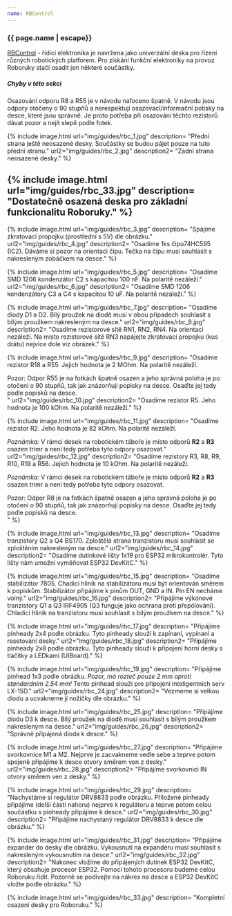 ```yaml
---
name: RBControl
---
```

### {{ page.name | escape}}

[RBControl](https://github.com/RoboticsBrno/RB3201-RBControl) - řídicí elektronika je navržena jako univerzální deska pro řízení různých robotických platforem. Pro získání funkční elektroniky na provoz Roboruky stačí osadit jen některé součástky.


<div class="alert">
    <h5>Chyby v této sekci</h5>
    <p>Osazování odporu R8 a R55 je v návodu nafoceno špatně. V návodu jsou odpory otočeny o 90 stupňů a nerespektují osazovací/informační potisky na desce, které jsou správně. Je proto potřeba při osazování těchto rezistorů dávat pozor a nejít slepě podle fotek.</p>
</div>

{% include image.html
    url="img/guides/rbc_1.jpg"
    description=
        "Přední strana ještě neosazené desky. Součástky se budou pájet pouze na tuto přední stranu."
    url2="img/guides/rbc_2.jpg"
    description2=
        "Zadní strana neosazené desky."
%}

{% include image.html
    url="img/guides/rbc_33.jpg"
    description=
        "Dostatečně osazená deska pro základní funkcionalitu Roboruky."
 %}
---
 {% include image.html
    url="img/guides/rbc_3.jpg"
    description=
        "Spájíme zkratovací propojku (prostřední s 5V) dle obrázku."
    url2="img/guides/rbc_4.jpg"
    description2=
        "Osadíme 1ks čipu74HC595 (IC2). Dáváme si pozor na orientaci čipu. Tečka na čipu musí souhlasit s nakresleným zobáčkem na desce."
%}

 {% include image.html
    url="img/guides/rbc_5.jpg"
    description=
        "Osadíme SMD 1206 kondenzátor C2 s kapacitou 100 nF. Na polaritě nezáleží."
    url2="img/guides/rbc_6.jpg"
    description2=
        "Osadíme SMD 1206 kondenzátory C3 a C4 s kapacitou 10 uF. Na polaritě nezáleží."
%}

{% include image.html
    url="img/guides/rbc_7.jpg"
    description=
        "Osadíme diody D1 a D2. Bílý proužek na diodě musí v obou případech souhlasit s bílým proužkem nakresleným na desce."
    url2="img/guides/rbc_8.jpg"
    description2=
        "Osadíme rezistorové sítě RN1, RN2, RN4. Na orientaci nezáleží. Na místo rezistorové sítě RN3 napájejte zkratovací propojku (kus drátu) nejvíce dole viz obrázek."
%}

{% include image.html
    url="img/guides/rbc_9.jpg"
    description=
        "Osadíme rezistor R18 a R55. Jejich hodnota je 2 MOhm. Na polaritě nezáleží.

<div class=\"alert\">Pozor: Odpor R55 je na fotkách špatně osazen a jeho správná poloha je po otočení o 90 stupňů, tak jak znázorňují popisky na desce. Osaďte jej tedy podle popisků na desce.</div>"
    url2="img/guides/rbc_10.jpg"
    description2=
        "Osadíme rezistor R5. Jeho hodnota je 100 kOhm. Na polaritě nezáleží."
%}

{% include image.html
    url="img/guides/rbc_11.jpg"
    description=
        "Osadíme rezistor R2. Jeho hodnota je 82 kOhm. Na polaritě nezáleží.

_Poznámka:_ V rámci desek na robotickém táboře je místo odporů **R2** a **R3** osazen trimr a není tedy potřeba tyto odpory osazovat."
    url2="img/guides/rbc_12.jpg"
    description2=
        "Osadíme rezistory R3, R8, R9, R10, R19 a R56. Jejich hodnota je 10 kOhm. Na polaritě nezáleží.

_Poznámka:_ V rámci desek na robotickém táboře je místo odporů **R2** a **R3** osazen trimr a není tedy potřeba tyto odpory osazovat.

<div class=\"alert\">Pozor: Odpor R8 je na fotkách špatně osazen a jeho správná poloha je po otočení o 90 stupňů, tak jak znázorňují popisky na desce. Osaďte jej tedy podle popisků na desce.</div>"
%}

{% include image.html
    url="img/guides/rbc_13.jpg"
    description=
        "Osadíme tranzistory Q2 a Q4 BS170. Zploštělá strana tranzistoru musí souhlasit se zploštěním nakresleným na desce."
    url2="img/guides/rbc_14.jpg"
    description2=
        "Osadíme dutinkové lišty 1x19 pro ESP32 mikrokontrolér. Tyto lišty nám umožní vyměňovat ESP32 DevKitC."
%}

{% include image.html
    url="img/guides/rbc_15.jpg"
    description=
        "Osadíme stabilizátor 7805. Chadicí hliník na stabilizátoru musí být orientován směrem k popiskům. Stabilizátor připájíme k pinům OUT, GND a IN. Pin EN necháme volný."
    url2="img/guides/rbc_16.jpg"
    description2=
        "Připájíme výkonové tranzistory Q1 a Q3 IRF4905 (Q3 funguje jako ochrana proti přepólování). Chladicí hliník na tranzistoru musí souhlasit s bílým proužkem na desce."
%}

{% include image.html
    url="img/guides/rbc_17.jpg"
    description=
        "Připájíme pinheady 2x4 podle obrázku. Tyto pinheady slouží k zapínaní, vypínaní a resetování desky."
    url2="img/guides/rbc_18.jpg"
    description2=
        "Připájíme pinheady 2x8 podle obrázku. Tyto pinheady slouží k připojení horní desky s tlačítky a LEDkami (UIBoard)."
%}

{% include image.html
    url="img/guides/rbc_19.jpg"
    description=
        "Připájíme pinhead 1x3 podle obrázku. _Pozor, má rozteč pouze 2 mm oproti standardním 2.54 mm!_ Tento pinhead slouží pro připojení inteligentních serv LX-15D."
    url2="img/guides/rbc_24.jpg"
    description2=
        "Vezmeme si velkou diodu a ucvakneme jí nožičky dle obrázku."
%}

{% include image.html
    url="img/guides/rbc_25.jpg"
    description=
        "Připájíme diodu D3 k desce. Bílý proužek na diodě musí souhlasit s bílým proužkem nakresleným na desce."
    url2="img/guides/rbc_26.jpg"
    description2=
        "Správně připájená dioda k desce."
%}

{% include image.html
    url="img/guides/rbc_27.jpg"
    description=
        "Připájíme svorkovnice M1 a M2. Nejprve je zacvakneme vedle sebe a teprve potom spojené připájíme k desce otvory směrem ven z desky."
    url2="img/guides/rbc_28.jpg"
    description2=
        "Připájíme svorkovnici IN otvory směrem ven z desky."
%}

{% include image.html
    url="img/guides/rbc_29.jpg"
    description=
        "Nachystáme si regulátor DRV8833 podle obrázku. Přiložené pinheady připájíme (delší částí nahoru) nejprve k regulátoru a teprve potom celou součástku s pinheady připájíme k desce."
    url2="img/guides/rbc_30.jpg"
    description2=
        "Připájíme nachystaný regulátor DRV8833 k desce dle obrázku."
%}

{% include image.html
    url="img/guides/rbc_31.jpg"
    description=
        "Připájíme expandér do desky dle obrázku. Vykousnutí na expandéru musí souhlasit s nakresleným vykousnutím na desce."
    url2="img/guides/rbc_32.jpg"
    description2=
        "Nakonec vložíme do připájených dutinek ESP32 DevKitC, který obsahuje procesor ESP32. Pomocí tohoto procesoru budeme celou Roboruku řídit. Pozorně se podívejte na nákres na desce a ESP32 DevKitC vložte podle obrázku."
%}

{% include image.html
    url="img/guides/rbc_33.jpg"
    description=
        "Kompletní osazení desky pro Roboruku."
%}
